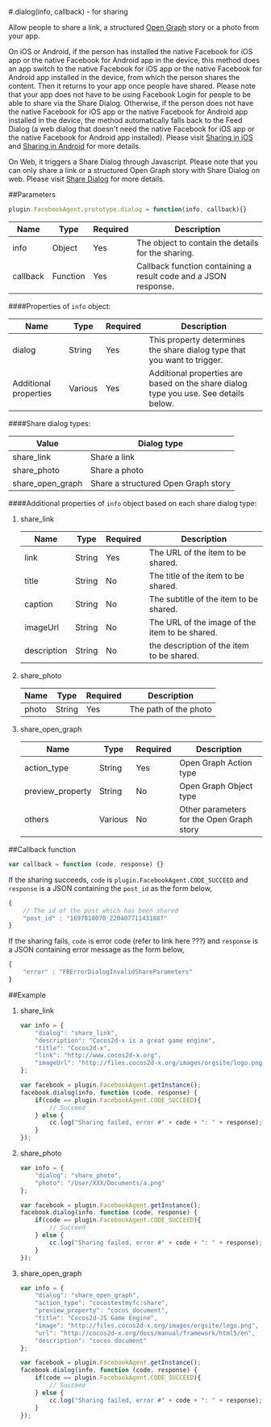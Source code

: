 #.dialog(info, callback) - for sharing

Allow people to share a link, a structured [Open Graph](https://developers.facebook.com/products/open-graph) story or a photo from your app. 

On iOS or Android, if the person has installed the native Facebook for iOS app or the native Facebook for Android app in the device, this method does an app switch to the native Facebook for iOS app or the native Facebook for Android app installed in the device, from which the person shares the content. Then it returns to your app once people have shared. Please note that your app does not have to be using Facebook Login for people to be able to share via the Share Dialog. Otherwise, if the person does not have the native Facebook for iOS app or the native Facebook for Android app installed in the device, the method automatically falls back to the Feed Dialog (a web dialog that doesn't need the native Facebook for iOS app or the native Facebook for Android app installed). Please visit [Sharing in iOS](http://developers.facebook.com/docs/ios/share) and [Sharing in Android](http://developers.facebook.com/docs/android/share) for more details.

On Web, it triggers a Share Dialog through Javascript. Please note that you can only share a link or a structured Open Graph story with Share Dialog on web. Please visit [Share Dialog](https://developers.facebook.com/docs/sharing/reference/share-dialog) for more details.

##Parameters

```javascript
plugin.FacebookAgent.prototype.dialog = function(info, callback){}
```

|Name|Type|Required|Description|
|----|----|--------|-----------|
|info|Object|Yes|The object to contain the details for the sharing.|
|callback|Function|Yes|Callback function containing a result code and a JSON response.|

####Properties of `info` object:

|Name|Type|Required|Description|
|----|----|--------|-----------|
|dialog|String|Yes|This property determines the share dialog type that you want to trigger.|
|Additional properties|Various|Yes|Additional properties are based on the share dialog type you use. See details below.|

####Share dialog types:

|Value|Dialog type|
|-----|-----------|
|share_link|Share a link|
|share_photo|Share a photo|
|share_open_graph|Share a structured Open Graph story|

####Additional properties of `info` object based on each share dialog type:

1. share_link

    |Name|Type|Required|Description|
    |----|----|--------|-----------|
    |link|String|Yes|The URL of the item to be shared.|
    |title|String|No|The title of the item to be shared.|
    |caption|String|No|The subtitle of the item to be shared.|
    |imageUrl|String|No|The URL of the image of the item to be shared.|
    |description|String|No|the description of the item to be shared.|

2. share_photo

    |Name|Type|Required|Description|
    |----|----|--------|-----------|
    |photo|String|Yes|The path of the photo|

3. share_open_graph

    |Name|Type|Required|Description|
    |----|----|--------|-----------|
    |action_type|String|Yes|Open Graph Action type|
    |preview_property|String|No|Open Graph Object type|
    |others|Various|No|Other parameters for the Open Graph story|

##Callback function

```javascript
var callback = function (code, response) {}
```

If the sharing succeeds, `code` is `plugin.FacebookAgent.CODE_SUCCEED` and `response` is a JSON containing the `post_id` as the form below,
```javascript
{
    // The id of the post which has been shared
    "post_id" : "1697818070_220407711431887"
}
```

If the sharing fails, `code` is error code (refer to link here ???) and `response` is a JSON containing error message as the form below,

```javascript
{
    "error" : "FBErrorDialogInvalidShareParameters"
}
```

##Example

1. share_link

    ```javascript
    var info = {
        "dialog": "share_link",
        "description": "Cocos2d-x is a great game engine",
        "title": "Cocos2d-x",
        "link": "http://www.cocos2d-x.org",
        "imageUrl": "http://files.cocos2d-x.org/images/orgsite/logo.png"
    };
    
    var facebook = plugin.FacebookAgent.getInstance();
    facebook.dialog(info, function (code, response) {
        if(code == plugin.FacebookAgent.CODE_SUCCEED){
            // Succeed
        } else {
            cc.log("Sharing failed, error #" + code + ": " + response);
        }
    });
    ```
    
2. share_photo

    ```javascript
    var info = {
        "dialog": "share_photo",
        "photo": "/User/XXX/Documents/a.png"
    };
    
    var facebook = plugin.FacebookAgent.getInstance();
    facebook.dialog(info, function (code, response) {
        if(code == plugin.FacebookAgent.CODE_SUCCEED){
            // Succeed
        } else {
            cc.log("Sharing failed, error #" + code + ": " + response);
        }
    });
    ```
    
3. share_open_graph

    ```javascript
    var info = {
        "dialog": "share_open_graph",
        "action_type": "cocostestmyfc:share",
        "preview_property": "cocos_document",
        "title": "Cocos2d-JS Game Engine",
        "image": "http://files.cocos2d-x.org/images/orgsite/logo.png",
        "url": "http://cocos2d-x.org/docs/manual/framework/html5/en",
        "description": "cocos document"
    };
    
    var facebook = plugin.FacebookAgent.getInstance();
    facebook.dialog(info, function (code, response) {
        if(code == plugin.FacebookAgent.CODE_SUCCEED){
            // Succeed
        } else {
            cc.log("Sharing failed, error #" + code + ": " + response);
        }
    });
    ```
